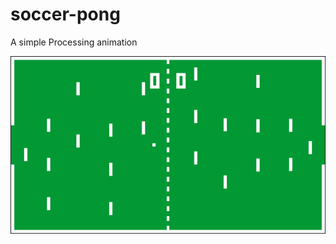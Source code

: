 soccer-pong
===========

A simple Processing animation

!["Soccer Pong"](https://github.com/aivuk/soccerpong/raw/master/soccerpong.png)
